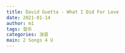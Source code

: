```yaml
---
title: David Guetta - What I Did For Love
date: 2021-01-14
author: m1
tags: 音乐
categories: 浊音
main: 2 Songs 4 U
---
```

<link rel="stylesheet" href="/css/APlayer.min.css">
<div id="aplayer"></div>
<script src="/js/APlayer.min.js"></script>
<script>
    const ap = new APlayer({
    container: document.getElementById('aplayer'),
    lrcType: 3,
    loop: 'none',
    audio: [{
        name: 'What I Did For Love',
        artist: 'David Guetta (feat. Emeli Sandé)',
        url: 'David Guetta feat. Emeli Sandé - 02. What I Did For Love.m4a',
        cover: 'What_Would_I_Change_It_To.jpg',
        lrc: 'David Guetta feat. Emeli Sandé - 02. What I Did For Love.lrc',
    }]
});
</script>